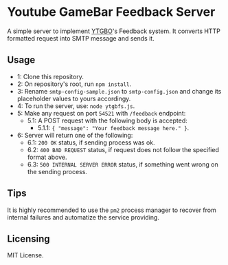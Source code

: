 # Youtube GameBar Feedback Server
A simple server to implement [YTGBO](https://github.com/MarconiGRF/YoutubeGameBarOverlay)'s Feedback system. It converts HTTP formatted request into SMTP message and sends it.

## Usage
* 1: Clone this repository.  
* 2: On repository's root, run `npm install`.
* 3: Rename `smtp-config-sample.json` to `smtp-config.json` and change its placeholder values to yours accordingy.
* 4: To run the server, use: `node ytgbfs.js`.  
* 5: Make any request on port `54521` with `/feedback` endpoint:
   * 5.1: A POST request with the following body is accepted:
     * 5.1.1: `{ "message": "Your feedback message here." }`. 
* 6: Server will return one of the following:
   * 6.1: `200 OK` status, if sending process was ok.
   * 6.2: `400 BAD REQUEST` status, if request does not follow the specified format above.
   * 6.3: `500 INTERNAL SERVER ERROR` status, if something went wrong on the sending process.

## Tips
It is highly recommended to use the `pm2` process manager to recover from internal failures and automatize the service providing.

## Licensing
MIT License.
